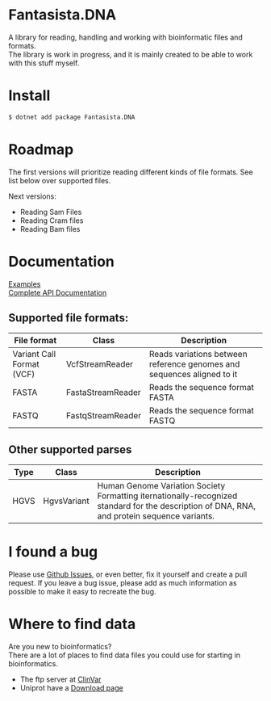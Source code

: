 ﻿# Fantasista.DNA

A library for reading, handling and working with bioinformatic files and formats.  
The library is work in progress, and it is mainly created to be able to work with this stuff myself.

# Install

```bash
$ dotnet add package Fantasista.DNA
```

# Roadmap

The first versions will prioritize reading different kinds of file formats. See list below over supported files.

Next versions:

* Reading Sam Files
* Reading Cram files
* Reading Bam files

# Documentation

[Examples](https://github.com/vegah/Fantasista.DNA/blob/main/examples.md)  
[Complete API Documentation](https://github.com/vegah/Fantasista.DNA/blob/main/docs/index.md)

## Supported file formats:

| File format               | Class             | Description                                                            | 
|---------------------------|-------------------|------------------------------------------------------------------------|
| Variant Call Format (VCF) | VcfStreamReader   | Reads variations between reference genomes and sequences aligned to it | 
| FASTA                     | FastaStreamReader | Reads the sequence format FASTA                                        | 
| FASTQ                     | FastqStreamReader | Reads the sequence format FASTQ                                        | 

## Other supported parses

| Type | Class       | Description                                                                                                                                  | 
|------|-------------|----------------------------------------------------------------------------------------------------------------------------------------------|
| HGVS | HgvsVariant | Human Genome Variation Society Formatting iternationally-recognized standard for the description of DNA, RNA, and protein sequence variants. |

# I found a bug

Please use [Github Issues](https://github.com/vegah/Fantasista.DNA/issues), or even better, fix it yourself and create a
pull request.
If you leave a bug issue, please add as much information as possible to make it easy to recreate the bug.

# Where to find data

Are you new to bioinformatics?  
There are a lot of places to find data files you could use for starting in bioinformatics.

* The ftp server at [ClinVar](https://ftp.ncbi.nlm.nih.gov/pub/clinvar/)
* Uniprot have a [Download page](https://www.uniprot.org/help/downloads)


